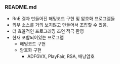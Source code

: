### README.md

 - RnE 결과 만들어진 해밍코드 구현 및 암호화 프로그램들
 - 외부 소스를 거의 보지않고 만들어서 조잡할 수 있음.
 - 더 효율적인 프로그래밍 조언 적극 환영
 - 현재 포함되어있는 프로그램
   - 해밍코드 구현
   - 암호화 구현
     - ADFGVX, PlayFair, RSA, 배낭암호
